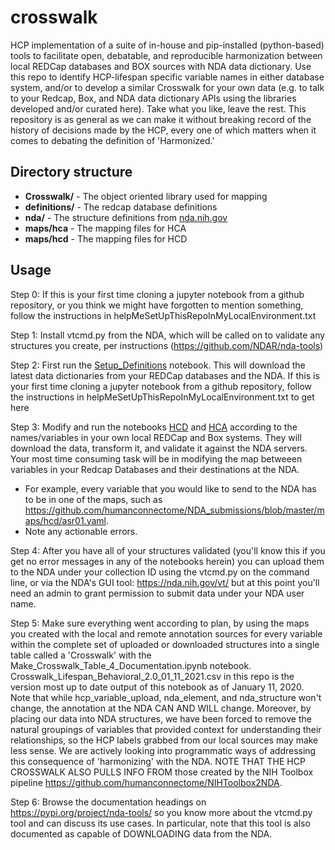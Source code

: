 # crosswalk

HCP implementation of a suite of in-house and pip-installed (python-based) tools to facilitate open, debatable, and reproducible harmonization between local REDCap databases and BOX sources with NDA data dictionary.
Use this repo to identify HCP-lifespan specific variable names in either database system, and/or to develop a similar Crosswalk for your own data (e.g. to talk to your Redcap, Box, and NDA data dictionary
APIs using the libraries developed and/or curated here).  Take what you like, leave the rest. This repository is as general as we can make it without breaking record of the history of decisions made by the
HCP, every one of which matters when it comes to debating the definition of 'Harmonized.'     

## Directory structure
- **Crosswalk/** - The object oriented library used for mapping
- **definitions/** - The redcap database definitions
- **nda/** - The structure definitions from [nda.nih.gov](https://nda.nih.gov/data_dictionary.html?source=NDA&submission=ALL)
- **maps/hca** - The mapping files for HCA
- **maps/hcd** - The mapping files for HCD

## Usage
Step 0: If this is your first time cloning a jupyter notebook from a github repository, or you think we might have forgotten to mention something,
        follow the instructions in helpMeSetUpThisRepoInMyLocalEnvironment.txt

Step 1: Install vtcmd.py from the NDA, which will be called on to validate any structures you create, per instructions (https://github.com/NDAR/nda-tools)

Step 2: First run the [Setup_Definitions](./Setup_Definitions.ipynb) notebook. This will download the latest data dictionaries from your REDCap databases and the NDA.
If this is your first time cloning a jupyter notebook from a github repository, follow the instructions in helpMeSetUpThisRepoInMyLocalEnvironment.txt to get here

Step 3: Modify and run the notebooks [HCD](./HCD.ipynb) and [HCA](./HCD.ipynb) according to the names/variables in your own local REDCap and Box systems.
They will download the data, transform it, and validate it against the NDA servers.  Your most time consuming task will be in modifying the map betweeen
variables in your Redcap Databases and their destinations at the NDA.

- For example, every variable that you would like to send to the NDA has to be in one of the maps, such as https://github.com/humanconnectome/NDA_submissions/blob/master/maps/hcd/asr01.yaml. 
- Note any actionable errors.

Step 4: After you have all of your structures validated (you'll know this if you get no error messages in any of the notebooks herein)
        you can upload them to the NDA under your collection ID using the vtcmd.py on the command line, or via the NDA's GUI tool:
	https://nda.nih.gov/vt/  but at this point you'll need an admin to grant permission to submit data under your NDA user name.

Step 5: Make sure everything went according to plan, by using the maps you created with the local and remote annotation sources for every variable within the complete set of uploaded or
        downloaded structures into a single table called a 'Crosswalk' with the Make_Crosswalk_Table_4_Documentation.ipynb notebook.
	Crosswalk_Lifespan_Behavioral_2.0_01_11_2021.csv in this repo is the version most up to date output of this notebook as of January 11, 2020.
	Note that while hcp_variable_upload, nda_element, and nda_structure won't change, the annotation at the NDA CAN AND WILL change. Moreover, by placing our
	data into NDA structures, we have been forced to remove the natural groupings of variables that provided context for understanding their relationships, so the HCP
	labels grabbed from our local sources may make less sense.  We are actively looking into programmatic ways of addressing this consequence of 'harmonizing' with the NDA.
	NOTE THAT THE HCP CROSSWALK ALSO PULLS INFO FROM those created by the NIH Toolbox pipeline https://github.com/humanconnectome/NIHToolbox2NDA.

Step 6: Browse the documentation headings on  https://pypi.org/project/nda-tools/ so you know more about the vtcmd.py tool and can discuss its use cases.
        In particular, note that this tool is also documented as capable of DOWNLOADING data from the NDA.  

